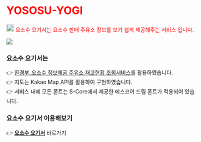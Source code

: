 <h1 style=" color : red; ">YOSOSU-YOGI</h1>

<img src="https://images.velog.io/images/shyunju7/post/c9560549-2be7-4ab3-94ad-fe60667e7bd0/Group%2044%20(1).png" width="20px" height="20px"/>  <label style="color:red">요소수 요기서는 요소수 판매 주유소 정보를 보기 쉽게 제공해주는 서비스 입니다. </label>

![](https://images.velog.io/images/shyunju7/post/bea9e208-2b90-4972-af8e-70cb70d3cc17/%E1%84%89%E1%85%B3%E1%84%8F%E1%85%B3%E1%84%85%E1%85%B5%E1%86%AB%E1%84%89%E1%85%A3%E1%86%BA%202021-12-23%20%E1%84%8B%E1%85%A9%E1%84%92%E1%85%AE%205.42.34.png)


### 요소수 요기서는
👉 [환경부_요소수 정보제공 주유소 재고현황 조회서비스](https://www.data.go.kr/data/15095040/openapi.do#/API%20%EB%AA%A9%EB%A1%9D/GETinventory)를 활용하였습니다. <br />
👉 지도는 Kakao Map API를 활용하여 구현하였습니다.<br />
👉 서비스 내에 모든 폰트는 S-Core에서 제공한 에스코어 드림 폰트가 적용되어 있습니다.<br />


### 요소수 요기서 이용해보기
👉 **[요소수 요기서](http://yososu-yogi.shop/)** 바로가기
